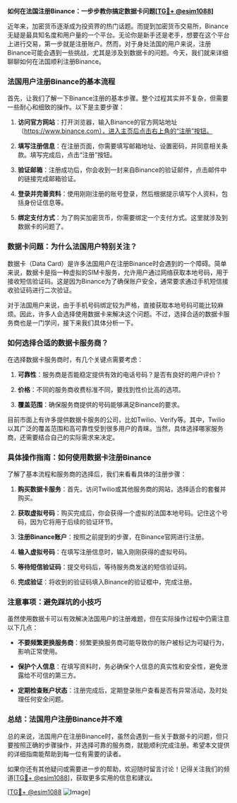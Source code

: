 **如何在法国注册Binance：一步步教你搞定数据卡问题[[TG💪+ @esim1088](https://t.me/s/esim1088)]**

近年来，加密货币逐渐成为投资界的热门话题。而提到加密货币交易所，Binance无疑是最具知名度和用户量的一个平台。无论你是新手还是老手，想要在这个平台上进行交易，第一步就是注册账户。然而，对于身处法国的用户来说，注册Binance可能会遇到一些挑战，尤其是涉及到数据卡的问题。今天，我们就来详细聊聊如何在法国顺利注册Binance。

### 法国用户注册Binance的基本流程

首先，让我们了解一下Binance注册的基本步骤。整个过程其实并不复杂，但需要一些耐心和细致的操作。以下是主要步骤：

1. **访问官方网站**：打开浏览器，输入Binance的官方网站地址（https://www.binance.com），进入主页后点击右上角的“注册”按钮。
   
2. **填写注册信息**：在注册页面，你需要填写邮箱地址、设置密码，并同意相关条款。填写完成后，点击“注册”按钮。

3. **验证邮箱**：注册成功后，你会收到一封来自Binance的验证邮件，点击邮件中的链接完成邮箱验证。

4. **登录并完善资料**：使用刚刚注册的账号登录，然后根据提示填写个人资料，包括身份证信息等。

5. **绑定支付方式**：为了购买加密货币，你需要绑定一个支付方式。这里就涉及到数据卡的问题了。

### 数据卡问题：为什么法国用户特别关注？

数据卡（Data Card）是许多法国用户在注册Binance时会遇到的一个障碍。简单来说，数据卡是指一种虚拟的SIM卡服务，允许用户通过网络获取本地号码，用于接收短信验证码。这是因为Binance为了确保账户安全，通常要求通过手机短信接收验证码进行二次验证。

对于法国用户来说，由于手机号码绑定较为严格，直接获取本地号码可能比较麻烦。因此，许多人会选择使用数据卡来解决这个问题。不过，选择合适的数据卡服务商也是一门学问，接下来我们具体分析一下。

### 如何选择合适的数据卡服务商？

在选择数据卡服务商时，有几个关键点需要考虑：

1. **可靠性**：服务商是否能稳定提供有效的电话号码？是否有良好的用户评价？

2. **价格**：不同的服务商收费标准不同，要找到性价比高的选项。

3. **覆盖范围**：确保服务商提供的号码能够满足Binance的要求。

目前市面上有许多提供数据卡服务的公司，比如Twilio、Verify等。其中，Twilio以其广泛的覆盖范围和高可靠性受到很多用户的青睐。当然，具体选择哪家服务商，还需要结合自己的实际需求来决定。

### 具体操作指南：如何使用数据卡注册Binance

了解了基本流程和服务商的选择后，我们来看看具体的注册步骤：

1. **购买数据卡服务**：首先，访问Twilio或其他服务商的网站，选择适合的套餐并购买。

2. **获取虚拟号码**：购买完成后，你会获得一个虚拟的法国本地号码。记住这个号码，因为它将用于后续的验证环节。

3. **注册Binance账户**：按照之前提到的步骤，在Binance官网进行注册。

4. **输入虚拟号码**：在填写注册信息时，输入刚刚获得的虚拟号码。

5. **等待短信验证码**：提交号码后，等待服务商发送的短信验证码。

6. **完成验证**：将收到的验证码填入Binance的验证框中，完成注册。

### 注意事项：避免踩坑的小技巧

虽然使用数据卡可以有效解决法国用户的注册难题，但在实际操作过程中仍需注意以下几点：

- **不要频繁更换服务商**：频繁更换服务商可能导致你的账户被标记为可疑行为，影响正常使用。
  
- **保护个人信息**：在填写资料时，务必确保个人信息的真实性和安全性，避免泄露给不可信的第三方。

- **定期检查账户状态**：注册完成后，定期登录账户查看是否有异常活动，及时处理任何安全问题。

### 总结：法国用户注册Binance并不难

总的来说，法国用户在注册Binance时，虽然会遇到一些关于数据卡的问题，但只要按照正确的步骤操作，并选择可靠的服务商，就能顺利完成注册。希望本文提供的详细指南能帮助到每一位有需要的读者。

如果你还有其他疑问或需要进一步的帮助，欢迎随时留言讨论！记得关注我们的频道[[TG💪+ @esim1088](https://t.me/s/esim1088)]，获取更多实用的信息和建议。

[[TG💪+ @esim1088](https://t.me/s/esim1088) ![Image](https://i.postimg.cc/4NQfJmqS/Snipaste-2025-05-13-00-14-12.png)]